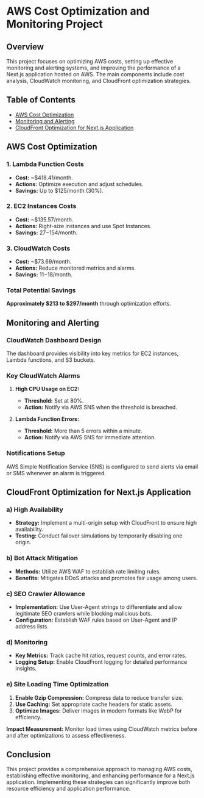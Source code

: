 # AWS Cost Optimization and Monitoring Project

## Overview
This project focuses on optimizing AWS costs, setting up effective monitoring and alerting systems, and improving the performance of a Next.js application hosted on AWS. The main components include cost analysis, CloudWatch monitoring, and CloudFront optimization strategies.

## Table of Contents
- [AWS Cost Optimization](https://github.com/Cetyl/DevOps-Technical-Assignment/blob/main/Task%20-1.%20AWS%20Cost%20Optimization.md)
- [Monitoring and Alerting](https://github.com/Cetyl/DevOps-Technical-Assignment/blob/main/Task-2.%20Monitoring%20and%20Alerting.md)
- [CloudFront Optimization for Next.js Application](https://github.com/Cetyl/DevOps-Technical-Assignment/blob/main/Task-3.%20CloudFront%20Optimization%20for%20Next.js%20Application.md)


## AWS Cost Optimization

### 1. Lambda Function Costs
- **Cost:** ~$418.41/month.
- **Actions:** Optimize execution and adjust schedules.
- **Savings:** Up to $125/month (30%).

### 2. EC2 Instances Costs
- **Cost:** ~$135.57/month.
- **Actions:** Right-size instances and use Spot Instances.
- **Savings:** $27-$154/month.

### 3. CloudWatch Costs
- **Cost:** ~$73.69/month.
- **Actions:** Reduce monitored metrics and alarms.
- **Savings:** $11-$18/month.

### Total Potential Savings
**Approximately $213 to $297/month** through optimization efforts.


## Monitoring and Alerting
### CloudWatch Dashboard Design
The dashboard provides visibility into key metrics for EC2 instances, Lambda functions, and S3 buckets.

### Key CloudWatch Alarms
1. **High CPU Usage on EC2:**
   - **Threshold:** Set at 80%.
   - **Action:** Notify via AWS SNS when the threshold is breached.

2. **Lambda Function Errors:**
   - **Threshold:** More than 5 errors within a minute.
   - **Action:** Notify via AWS SNS for immediate attention.

### Notifications Setup
AWS Simple Notification Service (SNS) is configured to send alerts via email or SMS whenever an alarm is triggered.

## CloudFront Optimization for Next.js Application
### a) High Availability
- **Strategy:** Implement a multi-origin setup with CloudFront to ensure high availability.
- **Testing:** Conduct failover simulations by temporarily disabling one origin.

### b) Bot Attack Mitigation
- **Methods:** Utilize AWS WAF to establish rate limiting rules.
- **Benefits:** Mitigates DDoS attacks and promotes fair usage among users.

### c) SEO Crawler Allowance
- **Implementation:** Use User-Agent strings to differentiate and allow legitimate SEO crawlers while blocking malicious bots.
- **Configuration:** Establish WAF rules based on User-Agent and IP address lists.

### d) Monitoring
- **Key Metrics:** Track cache hit ratios, request counts, and error rates.
- **Logging Setup:** Enable CloudFront logging for detailed performance insights.

### e) Site Loading Time Optimization
1. **Enable Gzip Compression:** Compress data to reduce transfer size.
2. **Use Caching:** Set appropriate cache headers for static assets.
3. **Optimize Images:** Deliver images in modern formats like WebP for efficiency.

**Impact Measurement:** Monitor load times using CloudWatch metrics before and after optimizations to assess effectiveness.

## Conclusion
This project provides a comprehensive approach to managing AWS costs, establishing effective monitoring, and enhancing performance for a Next.js application. Implementing these strategies can significantly improve both resource efficiency and application performance.


